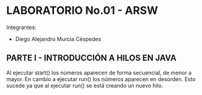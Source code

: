 # LABORATORIO No.01 - ARSW
Integrantes:
* Diego Alejandro Murcia Céspedes

## PARTE I - INTRODUCCIÓN A HILOS EN JAVA
Al ejecutar start() los números aparecen de forma secuencial, de menor a mayor.
En cambio a ejecutar run() los números aparecen en desorden. Esto sucede ya que al ejecutar run() se
está creando un nuevo hilo.